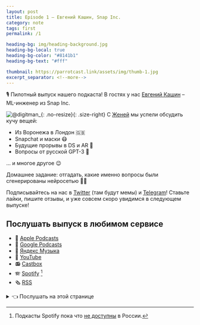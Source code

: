 ```yaml
---
layout: post
title: Episode 1 – Евгений Кашин, Snap Inc.
category: note
tags: first
permalink: /1

heading-bg: img/heading-background.jpg
heading-bg-local: true
heading-bg-color: "#8141b1"
heading-bg-text: "#fff"

thumbnail: https://parrotcast.link/assets/img/thumb-1.jpg
excerpt_separator: <!--more-->
---
```

🎙 Пилотный выпуск нашего подкаста! В гостях у нас <a href="https://twitter.com/digitman_" target="_blank">Евгений Кашин</a> – ML-инженер из Snap Inc.
<!--more-->

![@digitman_](/assets/img/guest-1.png){: .no-resize}{: .size-right}
С <a href="https://twitter.com/digitman_" target="_blank">Женей</a> мы успели обсудить кучу вещей:

- Из Воронежа в Лондон 🇬🇧
- Snapchat и маски 😷
- Будущие прорывы в DS и AR 🚀
- Вопросы от русской GPT-3 🤖

... и многое другое 😉

Домашнее задание: отгадать, какие именно вопросы были сгенерированы нейросетью 🦾😄

Подписывайтесь на нас в <a href="https://twitter.com/ParrotCast" target="_blank">Twitter</a> (там будут мемы) и <a href="https://t.me/ParrotCast" target="_blank">Telegram</a>!
Ставьте лайки, пишите отзывы, и уже совсем скоро увидимся в следующем выпуске!

## Послушать выпуск в любимом сервисе
- 🍎 [Apple Podcasts](https://podcasts.apple.com/ru/podcast/episode-1/id1547542698?i=1000504456362)
- 🎷 [Google Podcasts](https://podcasts.google.com/u/1/feed/aHR0cHM6Ly9hbmNob3IuZm0vcy80Njg2NTg4MC9wb2RjYXN0L3Jzcw/episode/M2JiMzE1ZDEtMjkyNC00ZWU2LTgyMzgtNzc3Mjk5MDIwNzgx?sa=X&ved=0CAUQkfYCahcKEwiAiP6ci5HuAhUAAAAAHQAAAAAQAQ)
- 🎸 [Яндекс Музыка](https://music.yandex.ru/album/13399864/track/75993529)
- 🎥 [YouTube](https://youtu.be/2ScUX0oBkX0)
- 📻 [Castbox](https://castbox.fm/episode/Episode-1-–-Евгений-Кашин%2C-Snap-Inc.-id3690022-id343125278)
- 🪗 [Spotify](https://open.spotify.com/episode/3xDbLu8Tt7g1wg3qx0Vckr?si=3tiQJ5nFQtObk6eOv7j7AA) [^1]
- 🗞 [RSS](https://anchor.fm/s/46865880/podcast/rss)

[^1]: Подкасты Spotify пока что [не доступны](https://www.reuters.com/article/us-spotify-russia/spotify-expands-to-russia-and-12-other-countries-idUSKCN24F2AH) в России.

<details><summary>👈 <a>Послушать на этой странице</a></summary>
<iframe src="https://anchor.fm/parrotcast/embed" width="100%" frameborder="0" scrolling="no"></iframe>
</details>
